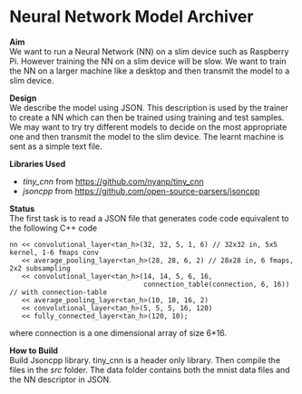 # Neural Network Model Archiver

**Aim**  
We want to run a Neural Network (NN) on a slim device such as Raspberry Pi. 
However training the NN on a slim device will be slow. We want to train the NN on a larger 
machine like a desktop and then transmit the model to a slim device.

**Design**  
We describe the model using JSON. This description is used by the 
trainer to create a NN which can then be trained using training and test samples.
We may want to try try different models to decide on the most appropriate one
and then transmit the model to the slim device. The learnt machine is sent as a
simple text file.

**Libraries Used**  
  * *tiny_cnn* from   https://github.com/nyanp/tiny_cnn
  * *jsoncpp* from  https://github.com/open-source-parsers/jsoncpp

**Status**  
The first task is to read a JSON file that generates code code equivalent to the
following C++ code 
  
    nn << convolutional_layer<tan_h>(32, 32, 5, 1, 6) // 32x32 in, 5x5 kernel, 1-6 fmaps conv
       << average_pooling_layer<tan_h>(28, 28, 6, 2) // 28x28 in, 6 fmaps, 2x2 subsampling
       << convolutional_layer<tan_h>(14, 14, 5, 6, 16,
                                     connection_table(connection, 6, 16)) // with connection-table
       << average_pooling_layer<tan_h>(10, 10, 16, 2)
       << convolutional_layer<tan_h>(5, 5, 5, 16, 120)
       << fully_connected_layer<tan_h>(120, 10);
       
 where connection is a one dimensional array of size 6*16.
 
 **How to Build**  
 Build Jsoncpp library. tiny_cnn is a header only library. Then compile the files in the *src* folder. The data folder
 contains both the mnist data files and the NN descriptor in JSON.
 
 
 

